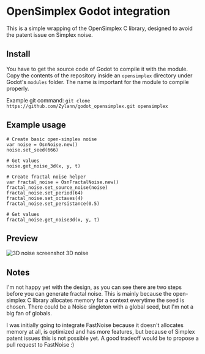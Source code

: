 OpenSimplex Godot integration
=================================

This is a simple wrapping of the OpenSimplex C library, designed to avoid the patent issue on Simplex noise.

Install
----------

You have to get the source code of Godot to compile it with the module.
Copy the contents of the repository inside an `opensimplex` directory under Godot's `modules` folder.
The name is important for the module to compile properly.

Example git command:
`git clone https://github.com/Zylann/godot_opensimplex.git opensimplex`

Example usage
-----------------

```gdscript
# Create basic open-simplex noise
var noise = OsnNoise.new()
noise.set_seed(666)

# Get values
noise.get_noise_3d(x, y, t)

# Create fractal noise helper
var fractal_noise = OsnFractalNoise.new()
fractal_noise.set_source_noise(noise)
fractal_noise.set_period(64)
fractal_noise.set_octaves(4)
fractal_noise.set_persistance(0.5)

# Get values
fractal_noise.get_noise3d(x, y, t)
```

Preview
-------

![3D noise screenshot](screenshot.png)
3D noise


Notes
-------

I'm not happy yet with the design, as you can see there are two steps before you can generate fractal noise.
This is mainly because the open-simplex C library allocates memory for a context everytime the seed is chosen.
There could be a Noise singleton with a global seed, but I'm not a big fan of globals.

I was initially going to integrate FastNoise because it doesn't allocates memory at all, is optimized and has more features,
but because of Simplex patent issues this is not possible yet. A good tradeoff would be to propose a pull request to FastNoise :)
